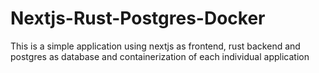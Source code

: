 # Nextjs-Rust-Postgres-Docker
This is a simple application using nextjs as frontend, rust backend and postgres as database and containerization of each individual application
